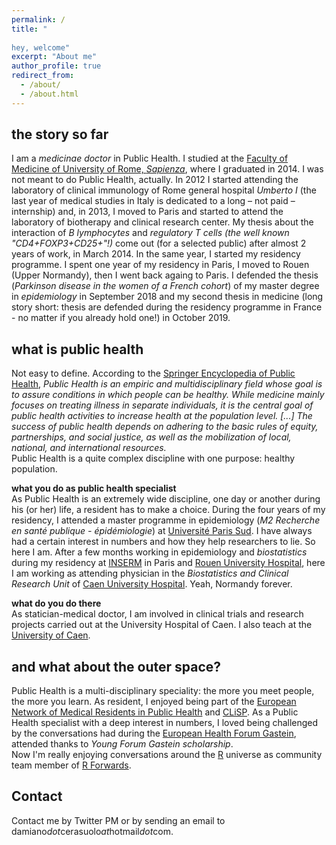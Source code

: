 ```yaml
---
permalink: /
title: "  
  
hey, welcome"
excerpt: "About me"
author_profile: true
redirect_from: 
  - /about/
  - /about.html
---
```


the story so far
------
I am a *medicinae doctor* in Public Health. I studied at the [Faculty of Medicine of University of Rome, *Sapienza*](https://web.uniroma1.it/medeodonto/en), where I graduated in 2014. I was not meant to do Public Health, actually. In 2012 I started attending the laboratory of clinical immunology of Rome general hospital *Umberto I* (the last year of medical studies in Italy is dedicated to a long – not paid – internship) and, in 2013, I moved to Paris and started to attend the laboratory of biotherapy and clinical research center. My thesis about the interaction of *B lymphocytes* and *regulatory T cells (the well known "CD4+FOXP3+CD25+"!)* come out (for a selected public) after almost 2 years of work, in March 2014. In the same year, I started my residency programme. I spent one year of my residency in Paris, I moved to Rouen (Upper Normandy), then I went back againg to Paris. I defended the thesis (*Parkinson disease in the women of a French cohort*) of my master degree in *epidemiology* in September 2018 and my second thesis in medicine (long story short: thesis are defended during the residency programme in France - no matter if you already hold one!) in October 2019. 

what is public health
------
Not easy to define. According to the [Springer Encyclopedia of Public Health](https://link.springer.com/referenceworkentry/10.1007%2F978-1-4020-5614-7_723), *Public Health is an empiric and multidisciplinary field whose goal is to assure conditions in which people can be healthy. While medicine mainly focuses on treating illness in separate individuals, it is the central goal of public health activities to increase health at the population level. [...] The success of public health depends on adhering to the basic rules of equity, partnerships, and social justice, as well as the mobilization of local, national, and international resources.*  
Public Health is a quite complex discipline with one purpose: healthy population.  

**what you do as public health specialist**  
As Public Health is an extremely wide discipline, one day or another during his (or her) life, a resident has to make a choice. During the four years of my residency, I attended a master programme in epidemiology (*M2 Recherche en santé publique - épidémiologie*) at [Université Paris Sud](https://www.universite-paris-saclay.fr/en). I have always had a certain interest in numbers and how they help researchers to lie. So here I am. After a few months working in epidemiology and *biostatistics* during my residency at [INSERM](https://www.inserm.fr/) in Paris and [Rouen University Hospital](https://www.chu-rouen.fr/), here I am working as attending physician in the *Biostatistics and Clinical Research Unit* of [Caen University Hospital](https://www.chu-caen.fr/). Yeah, Normandy forever.

**what do you do there**  
As statician-medical doctor, I am involved in clinical trials and research projects carried out at the University Hospital of Caen. I also teach at the [University of Caen](http://www.unicaen.fr/).   

and what about the outer space?
------
Public Health is a multi-disciplinary speciality: the more you meet people, the more you learn. As resident, I enjoyed being part of the [European Network of Medical Residents in Public Health](https://www.euronetmrph.org) and [CLiSP](https://clisp.fr/). As a Public Health specialist with a deep interest in numbers, I loved being challenged by the conversations had during the [European Health Forum Gastein](https://www.ehfg.org/), attended thanks to *Young Forum Gastein scholarship*.  
Now I'm really enjoying conversations around the [R](https://cran.r-project.org/) universe as community team member of [R Forwards](https://forwards.github.io/).

Contact
------
Contact me by Twitter PM or by sending an email to damiano*dot*cerasuolo*at*hotmail*dot*com.
